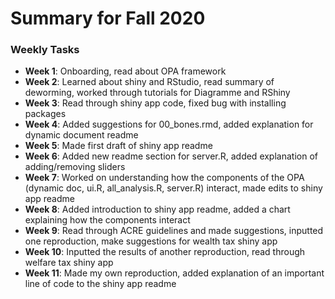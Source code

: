 # Summary for Fall 2020

### Weekly Tasks
* __Week 1__: Onboarding, read about OPA framework
* __Week 2__: Learned about shiny and RStudio, read summary of deworming, worked through tutorials for Diagramme and RShiny
* __Week 3__: Read through shiny app code, fixed bug with installing packages
* __Week 4__: Added suggestions for 00_bones.rmd, added explanation for dynamic document readme
* __Week 5__: Made first draft of shiny app readme
* __Week 6__: Added new readme section for server.R, added explanation of adding/removing sliders
* __Week 7__: Worked on understanding how the components of the OPA (dynamic doc, ui.R, all_analysis.R, server.R) interact, made edits to shiny app readme
* __Week 8__: Added introduction to shiny app readme, added a chart explaining how the components interact
* __Week 9__: Read through ACRE guidelines and made suggestions, inputted one reproduction, make suggestions for wealth tax shiny app
* __Week 10__: Inputted the results of another reproduction, read through welfare tax shiny app
* __Week 11__: Made my own reproduction, added explanation of an important line of code to the shiny app readme
